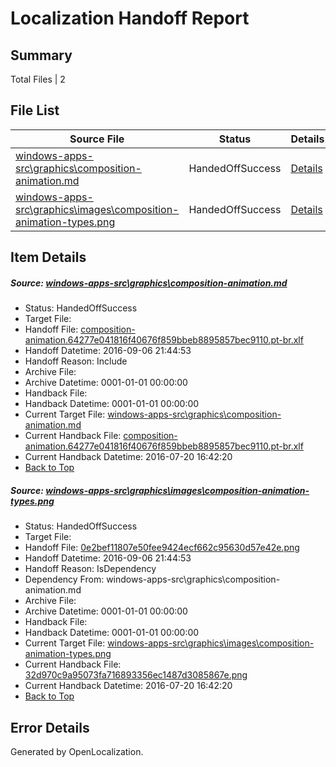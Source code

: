 # <a name='report-top'></a> Localization Handoff Report

## Summary
 Total Files | 2

## File List
 Source File | Status | Details 
 ----------- | ------ | ------- 
 [windows-apps-src\graphics\composition-animation.md](https://github.com/Microsoft/windows-apps/blob/d30de29a80efd3dcfbf830707e0c41adb22f2266/windows-apps-src/graphics/composition-animation.md) | HandedOffSuccess | [Details](#d59bd17392185e1004455a0a97c34058cfc6dfd03952)
 [windows-apps-src\graphics\images\composition-animation-types.png](https://github.com/Microsoft/windows-apps/blob/d30de29a80efd3dcfbf830707e0c41adb22f2266/windows-apps-src/graphics/images/composition-animation-types.png) | HandedOffSuccess | [Details](#0e2bef11807e50fee9424ecf662c95630d57e42e3968)

## Item Details
##### <a name='d59bd17392185e1004455a0a97c34058cfc6dfd03952'></a> Source: [windows-apps-src\graphics\composition-animation.md](https://github.com/Microsoft/windows-apps/blob/d30de29a80efd3dcfbf830707e0c41adb22f2266/windows-apps-src/graphics/composition-animation.md)
* Status: HandedOffSuccess
* Target File: 
* Handoff File: [composition-animation.64277e041816f40676f859bbeb8895857bec9110.pt-br.xlf](https://github.com/Microsoft/WDG.handoff/blob/ba2f7febc073fadc55e647467d26b6e635728056/ol-handoff/Microsoft/windows-apps.pt-br/master/composition-animation.64277e041816f40676f859bbeb8895857bec9110.pt-br.xlf)
* Handoff Datetime: 2016-09-06 21:44:53
* Handoff Reason: Include
* Archive File: 
* Archive Datetime: 0001-01-01 00:00:00
* Handback File: 
* Handback Datetime: 0001-01-01 00:00:00
* Current Target File: [windows-apps-src\graphics\composition-animation.md](https://github.com/Microsoft/windows-apps.pt-br/blob/dbf044f5167007197ae221733c90ee5d3e669f73/windows-apps-src/graphics/composition-animation.md)
* Current Handback File: [composition-animation.64277e041816f40676f859bbeb8895857bec9110.pt-br.xlf](https://github.com/Microsoft/WDG.handback/blob/cbf08cbc88fac88dd61c866fefb7cd76d2b0d9a8/ol-handback/Microsoft/windows-apps.pt-br/master/composition-animation.64277e041816f40676f859bbeb8895857bec9110.pt-br.xlf)
* Current Handback Datetime: 2016-07-20 16:42:20
* [Back to Top](#report-top)

##### <a name='0e2bef11807e50fee9424ecf662c95630d57e42e3968'></a> Source: [windows-apps-src\graphics\images\composition-animation-types.png](https://github.com/Microsoft/windows-apps/blob/d30de29a80efd3dcfbf830707e0c41adb22f2266/windows-apps-src/graphics/images/composition-animation-types.png)
* Status: HandedOffSuccess
* Target File: 
* Handoff File: [0e2bef11807e50fee9424ecf662c95630d57e42e.png](https://github.com/Microsoft/WDG.handoff/blob/ba2f7febc073fadc55e647467d26b6e635728056/ol-handoff/Microsoft/windows-apps.pt-br/master/0e2bef11807e50fee9424ecf662c95630d57e42e.png)
* Handoff Datetime: 2016-09-06 21:44:53
* Handoff Reason: IsDependency
* Dependency From: windows-apps-src\graphics\composition-animation.md
* Archive File: 
* Archive Datetime: 0001-01-01 00:00:00
* Handback File: 
* Handback Datetime: 0001-01-01 00:00:00
* Current Target File: [windows-apps-src\graphics\images\composition-animation-types.png](https://github.com/Microsoft/windows-apps.pt-br/blob/dbf044f5167007197ae221733c90ee5d3e669f73/windows-apps-src/graphics/images/composition-animation-types.png)
* Current Handback File: [32d970c9a95073fa716893356ec1487d3085867e.png](https://github.com/Microsoft/WDG.handback/blob/cbf08cbc88fac88dd61c866fefb7cd76d2b0d9a8/ol-handback/Microsoft/windows-apps.pt-br/master/32d970c9a95073fa716893356ec1487d3085867e.png)
* Current Handback Datetime: 2016-07-20 16:42:20
* [Back to Top](#report-top)


## Error Details

Generated by OpenLocalization.
